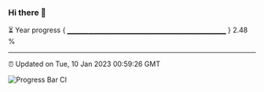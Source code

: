 ### Hi there 👋

⏳ Year progress { ▁▁▁▁▁▁▁▁▁▁▁▁▁▁▁▁▁▁▁▁▁▁▁▁▁▁▁▁▁▁ } 2.48 %

---

⏰ Updated on Tue, 10 Jan 2023 00:59:26 GMT

![Progress Bar CI](https://github.com/liununu/liununu/workflows/Progress%20Bar%20CI/badge.svg)
